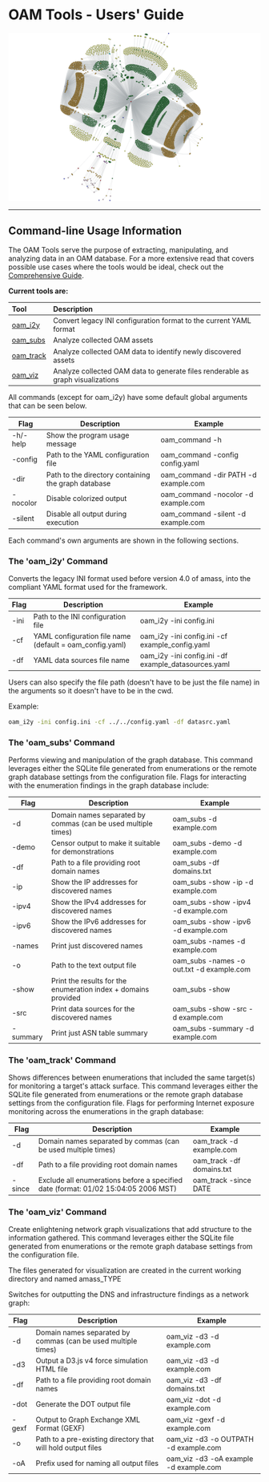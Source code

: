 # OAM Tools - Users' Guide

![Network graph](./images/network_06092018.png "Amass Network Mapping")

----

## Command-line Usage Information

The OAM Tools serve the purpose of extracting, manipulating, and analyzing data in an OAM database. For a more extensive read that covers possible use cases where the tools would be ideal, check out the [Comprehensive Guide](./comprehensive_guide.md).

**Current tools are:**

| Tool    | Description |
|:-------------|:-------------|
| [oam_i2y](#the-oam_i2y-command)     | Convert legacy INI configuration format to the current YAML format|
| [oam_subs](#the-oam_subs-command)     | Analyze collected OAM assets|
| [oam_track](#the-oam_track-command)    | Analyze collected OAM data to identify newly discovered assets|
| [oam_viz](#the-oam_viz-command)      | Analyze collected OAM data to generate files renderable as graph visualizations|

All commands (except for oam_i2y) have some default global arguments that can be seen below.

| Flag | Description | Example |
|------|-------------|---------|
| -h/-help | Show the program usage message | oam_command -h |
| -config | Path to the YAML configuration file | oam_command -config config.yaml |
| -dir | Path to the directory containing the graph database | oam_command -dir PATH -d example.com |
| -nocolor | Disable colorized output | oam_command -nocolor -d example.com |
| -silent | Disable all output during execution | oam_command -silent -d example.com |

Each command's own arguments are shown in the following sections.

### The 'oam_i2y' Command
Converts the legacy INI format used before version 4.0 of amass, into the compliant YAML format used for the framework.

| Flag | Description | Example |
|------|-------------|---------|
| -ini | Path to the INI configuration file | oam_i2y -ini config.ini |
| -cf  | YAML configuration file name (default = oam_config.yaml) | oam_i2y -ini config.ini -cf example_config.yaml |
| -df  | YAML data sources file name | oam_i2y -ini config.ini -df example_datasources.yaml

Users can also specify the file path (doesn't have to be just the file name) in the arguments so it doesn't have to be in the cwd.

Example:
```bash
oam_i2y -ini config.ini -cf ../../config.yaml -df datasrc.yaml
```

### The 'oam_subs' Command

Performs viewing and manipulation of the graph database. This command leverages either the SQLite file generated from enumerations or the remote graph database settings from the configuration file. Flags for interacting with the enumeration findings in the graph database include:

| Flag | Description | Example |
|------|-------------|---------|
| -d | Domain names separated by commas (can be used multiple times) | oam_subs -d example.com |
| -demo | Censor output to make it suitable for demonstrations | oam_subs -demo -d example.com |
| -df | Path to a file providing root domain names | oam_subs -df domains.txt |
| -ip | Show the IP addresses for discovered names | oam_subs -show -ip -d example.com |
| -ipv4 | Show the IPv4 addresses for discovered names | oam_subs -show -ipv4 -d example.com |
| -ipv6 | Show the IPv6 addresses for discovered names | oam_subs -show -ipv6 -d example.com |
| -names | Print just discovered names | oam_subs -names -d example.com |
| -o | Path to the text output file | oam_subs -names -o out.txt -d example.com |
| -show | Print the results for the enumeration index + domains provided | oam_subs -show |
| -src | Print data sources for the discovered names | oam_subs -show -src -d example.com |
| -summary | Print just ASN table summary | oam_subs -summary -d example.com |

### The 'oam_track' Command

Shows differences between enumerations that included the same target(s) for monitoring a target's attack surface. This command leverages either the SQLite file generated from enumerations or the remote graph database settings from the configuration file. Flags for performing Internet exposure monitoring across the enumerations in the graph database:

| Flag | Description | Example |
|------|-------------|---------|
| -d | Domain names separated by commas (can be used multiple times) | oam_track -d example.com |
| -df | Path to a file providing root domain names | oam_track -df domains.txt |
| -since | Exclude all enumerations before a specified date (format: 01/02 15:04:05 2006 MST) | oam_track -since DATE |

### The 'oam_viz' Command

Create enlightening network graph visualizations that add structure to the information gathered. This command leverages either the SQLite file generated from enumerations or the remote graph database settings from the configuration file.

The files generated for visualization are created in the current working directory and named amass_TYPE

Switches for outputting the DNS and infrastructure findings as a network graph:

| Flag | Description | Example |
|------|-------------|---------|
| -d | Domain names separated by commas (can be used multiple times) | oam_viz -d3 -d example.com |
| -d3 | Output a D3.js v4 force simulation HTML file | oam_viz -d3 -d example.com |
| -df | Path to a file providing root domain names | oam_viz -d3 -df domains.txt |
| -dot | Generate the DOT output file | oam_viz -dot -d example.com |
| -gexf | Output to Graph Exchange XML Format (GEXF) | oam_viz -gexf -d example.com |
| -o | Path to a pre-existing directory that will hold output files | oam_viz -d3 -o OUTPATH -d example.com |
| -oA | Prefix used for naming all output files | oam_viz -d3 -oA example -d example.com |